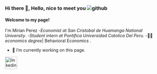 

<!--
**Myriamcode/Myriamcode** is a ✨ _special_ ✨ repository because its `README.md` (this file) appears on your GitHub profile.

Here are some ideas to get you started:

- 🔭 I’m currently working on ...
- 🌱 I’m currently learning ...
- 👯 I’m looking to collaborate on ...
- 🤔 I’m looking for help with ...
- 💬 Ask me about ...
- 📫 How to reach me: ...
- 😄 Pronouns: ...
- ⚡ Fun fact: ...
-->
### Hi there 👋, **Hello, nice to meet you** ![github](https://w7.pngwing.com/pngs/811/39/png-transparent-todo-econometria-econometrics-research-statistics-autocorrelation-blogger-angle-text-logo.png)
#### Welcome to my page!                                                             
I'm  Mirian Perez
-*Economist at San Cristobal de Huamanga National University*.
-*Student intern at  Pontifica Universidad Catolica Del Peru*.
-:woman_student:*economics degree*| Behavioral Economics .
- 🔭 I’m currently working on this page. 


[<img src='https://cdn.jsdelivr.net/npm/simple-icons@3.0.1/icons/linkedin.svg' alt='linkedin' height='40'>](https://www.linkedin.com/in/mirian-perez-007a87161/)  

